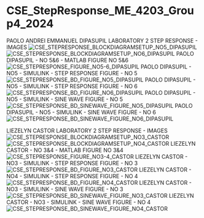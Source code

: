 # CSE_StepResponse_ME_4203_Group4_2024
PAOLO ANDREI EMMANUEL DIPASUPIL LABORATORY 2 STEP RESPONSE - IMAGES
![CSE_STEPRESPONSE_BLOCKDIAGRAMSETUP_NO5_DIPASUPIL](https://github.com/paolodipasupil/CSE_StepResponse_ME_4203_Group4_2024/assets/159085587/24f26d01-78db-40bf-a3c1-4cb438fb16e3)
![CSE_STEPRESPONSE_BLOCKDIAGRAMSETUP_NO6_DIPASUPIL](https://github.com/paolodipasupil/CSE_StepResponse_ME_4203_Group4_2024/assets/159085587/f914c605-16d6-464a-9f02-290cca5b03f7)
PAOLO DIPASUPIL - NO 5&6 - MATLAB FIGURE NO 5&6
![CSE_STEPRESPONSE_FIGURE_NO5-6_DIPASUPIL](https://github.com/paolodipasupil/CSE_StepResponse_ME_4203_Group4_2024/assets/159085587/90ff9fbd-cf68-4d6d-b4b6-3328a6366201)
PAOLO DIPASUPIL - NO5 - SIMULINK - STEP RESPONSE FIGURE - NO 5
![CSE_STEPRESPONSE_BD_FIGURE_NO5_DIPASUPIL](https://github.com/paolodipasupil/CSE_StepResponse_ME_4203_Group4_2024/assets/159085587/de1235ed-c0ad-432f-9b01-103ec7915b71)
PAOLO DIPASUPIL - NO5 - SIMULINK - STEP RESPONSE FIGURE - NO 6
![CSE_STEPRESPONSE_BD_FIGURE_NO6_DIPASUPIL](https://github.com/paolodipasupil/CSE_StepResponse_ME_4203_Group4_2024/assets/159085587/0ec2e6d4-8678-478f-bc2a-c02e82e5e162)
PAOLO DIPASUPIL - NO5 - SIMULINK - SINE WAVE FIGURE - NO 5
![CSE_STEPRESPONSE_BD_SINEWAVE_FIGURE_NO5_DIPASUPIL](https://github.com/paolodipasupil/CSE_StepResponse_ME_4203_Group4_2024/assets/159085587/aa7d4f6a-04ed-48d2-81b4-754f33f3420e)
PAOLO DIPASUPIL - NO5 - SIMULINK - SINE WAVE FIGURE - NO 6
![CSE_STEPRESPONSE_BD_SINEWAVE_FIGURE_NO6_DIPASUPIL](https://github.com/paolodipasupil/CSE_StepResponse_ME_4203_Group4_2024/assets/159085587/bac653c5-8463-4ca5-bbe0-33a7d282bac9)


LIEZELYN CASTOR LABORATORY 2 STEP RESPONSE - IMAGES
![CSE_STEPRESPONSE_BLOCKDIAGRAMSETUP_NO3_CASTOR](https://github.com/paolodipasupil/CSE_StepResponse_ME_4203_Group4_2024/assets/159033757/dc4fd878-fa0e-4798-9d91-b8bc4ef52bac)
![CSE_STEPRESPONSE_BLOCKDIAGRAMSETUP_NO4_CASTOR](https://github.com/paolodipasupil/CSE_StepResponse_ME_4203_Group4_2024/assets/159033757/2febfc41-f422-445d-87a8-5931f80b5dc9)
LIEZELYN CASTOR - NO 3&4 - MATLAB FIGURE NO 3&4
![CSE_STEPRESPONSE_FIGURE_NO3-4_CASTOR](https://github.com/paolodipasupil/CSE_StepResponse_ME_4203_Group4_2024/assets/159033757/9d8dc6b6-58e3-4f90-8d31-7ed8cb025269)
LIEZELYN CASTOR - NO3 - SIMULINK - STEP RESPONSE FIGURE - NO 3
![CSE_STEPRESPONSE_BD_FIGURE_NO3_CASTOR](https://github.com/paolodipasupil/CSE_StepResponse_ME_4203_Group4_2024/assets/159033757/d8c1ea20-b5eb-48e1-a8aa-290a6f4148e3)
LIEZELYN CASTOR - NO4 - SIMULINK - STEP RESPONSE FIGURE - NO 4
![CSE_STEPRESPONSE_BD_FIGURE_NO4_CASTOR](https://github.com/paolodipasupil/CSE_StepResponse_ME_4203_Group4_2024/assets/159033757/a1098d2e-5b73-482a-8f9c-37de43a21848)
LIEZELYN CASTOR - NO3 - SIMULINK - SINE WAVE FIGURE - NO 3
![CSE_STEPRESPONSE_BD_SINEWAVE_FIGURE_NO3_CASTOR](https://github.com/paolodipasupil/CSE_StepResponse_ME_4203_Group4_2024/assets/159033757/4ba22165-f73f-4f13-b73a-b01061b4663b)
LIEZELYN CASTOR - NO3 - SIMULINK - SINE WAVE FIGURE - NO 4
![CSE_STEPRESPONSE_BD_SINEWAVE_FIGURE_NO4_CASTOR](https://github.com/paolodipasupil/CSE_StepResponse_ME_4203_Group4_2024/assets/159033757/32430633-af02-47a5-beeb-fcfb3c0a8018)
